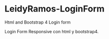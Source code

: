 # LeidyRamos-LoginForm
Html and Bootstrap 4 Login form

Login Form Responsive con html y bootstrap4.
